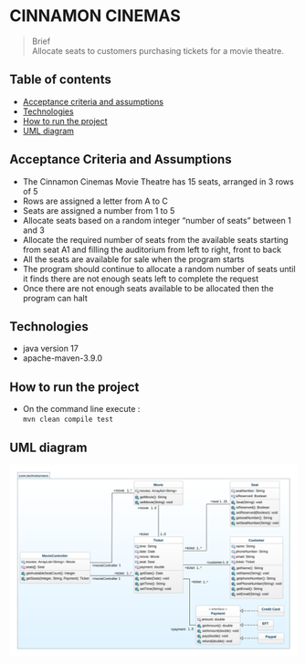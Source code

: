# CINNAMON CINEMAS
> Brief  
> Allocate seats to customers purchasing tickets for a movie theatre.
## Table of contents
* [Acceptance criteria and assumptions](#acceptance-criteria-and-assumptions)
* [Technologies](#technologies)
* [How to run the project](#how-to-run-the-project)
* [UML diagram](#uml-diagram)
## Acceptance Criteria and Assumptions
- The Cinnamon Cinemas Movie Theatre has 15 seats, arranged in 3 rows of 5
- Rows are assigned a letter from A to C
- Seats are assigned a number from 1 to 5
- Allocate seats based on a random integer “number of seats” between 1 and 3
- Allocate the required number of seats from the available seats starting from seat A1 and filling the auditorium from
left to right, front to back
- All the seats are available for sale when the program starts
- The program should continue to allocate a random number of seats until it finds there are not enough seats left to complete the request
- Once there are not enough seats available to be allocated then the program can halt
## Technologies
- java version 17
- apache-maven-3.9.0
## How to run the project
- On the command line execute :  
  `mvn clean compile test`
## UML diagram
![Cinammon UML Diagram](./docs/images/class-diagram.png)
